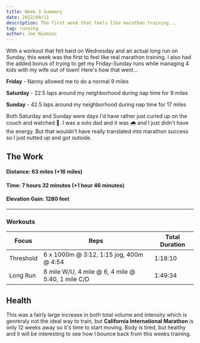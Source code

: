 ```yaml
---
title: Week 3 Summary
date: 2022/09/11
description: The first week that feels like marathon training...
tag: running
author: Joe Niemiec
---
```

With a workout that felt hard on Wednesday and an actual long run on Sunday, this week was the first to feel like real marathon training. I also had the added bonus of trying to get my Friday-Sunday runs while managing 4 kids with my wife out of town! Here's how that went...

**Friday** - Nanny allowed me to do a normal 9 miles

**Saturday** - 22.5 laps around my neighborhood during nap time for 9 miles 

**Sunday** - 42.5 laps around my neighborhood during nap time for 17 miles

Both Saturday and Sunday were days I'd have rather just curled up on the couch and watched 🏈. I was a solo dad and it was 🌧️ and I just didn't have the energy. But that wouldn't have really translated into marathon success so I just nutted up and got outside.

## **The Work**
#### **Distance:** 63 miles (+16 miles)  

#### **Time:** 7 hours 32 minutes (+1 hour 46 minutes)

#### **Elevation Gain:** 1280 feet  

---------------------------

### **Workouts**

<table className="w-full text-sm text-left">
  <thead className="text-xs uppercase bg-slate-100 dark:bg-slate-800">
  <tr>
    <th className="py-3 px-6">Focus</th>
    <th className="py-3 px-6">Reps</th>
    <th className="py-3 px-6">Total Duration</th>
  </tr>
  </thead>
  <tr className="bg-white border-b dark:bg-slate-800 dark:border-slate-800">
    <td className="py-4 px-6">Threshold</td>
    <td className="py-4 px-6">6 x 1000m @ 3:12, 1:15 jog, 400m @ 4:54</td>
    <td className="py-4 px-6">1:18:10</td>
  </tr>
  <tr className="bg-white border-b dark:bg-slate-800 dark:border-slate-800">
    <td className="py-4 px-6">Long Run</td>
    <td className="py-4 px-6">8 mile W/U, 4 mile @ 6, 4 mile @ 5:40, 1 mile C/D</td>
    <td className="py-4 px-6">1:49:34</td>
  </tr>
</table>

## **Health**
This was a fairly large increase in both total volume and intensity which is genreraly not the ideal way to train, but **California International Marathon** is only 12 weeks away so it's time to start moving. Body is tired, but healthy and it will be interesting to see how I bounce back from this weeks training.
